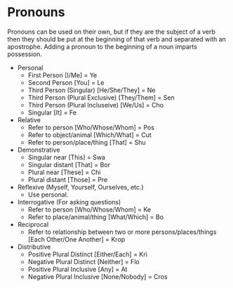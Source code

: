 # Pronouns

Pronouns can be used on their own, but if they are the subject of a verb then they should be put at the beginning of that verb and separated with an apostrophe. Adding a pronoun to the beginning of a noun imparts possession.

- Personal
    - First Person [I/Me] = Ye
    - Second Person [You] = Le
    - Third Person (Singular) [He/She/They] = Ne
    - Third Person (Plural Exclusive) [They/Them] = Sen
    - Third Person (Plural Incluseive) [We/Us] = Cho
    - Singular [It] = Fe
- Relative
    - Refer to person [Who/Whose/Whom] = Pos
    - Refer to object/animal [Which/What] = Cut
    - Refer to person/place/thing [That] = Shu
- Demonstrative
    - Singular near [This] = Swa
    - Singular distant [That] = Bor
    - Plural near [These] = Chi
    - Plural distant [Those] = Pre
- Reflexive (Myself, Yourself, Ourselves, etc.)
    - Use personal.
- Interrogative (For asking questions)
    - Refer to person [Who/Whose/Whom] = Ke
    - Refer to place/animal/thing [What/Which] = Bo
- Reciprocal
    - Refer to relationship between two or more persons/places/things [Each Other/One Another] = Krop
- Distributive
    - Positive Plural Distinct [Either/Each] = Kri
    - Negative Plural Distinct [Neither] = Flo
    - Positive Plural Inclusive [Any] = At
    - Negative Plural Inclusive [None/Nobody] = Cros